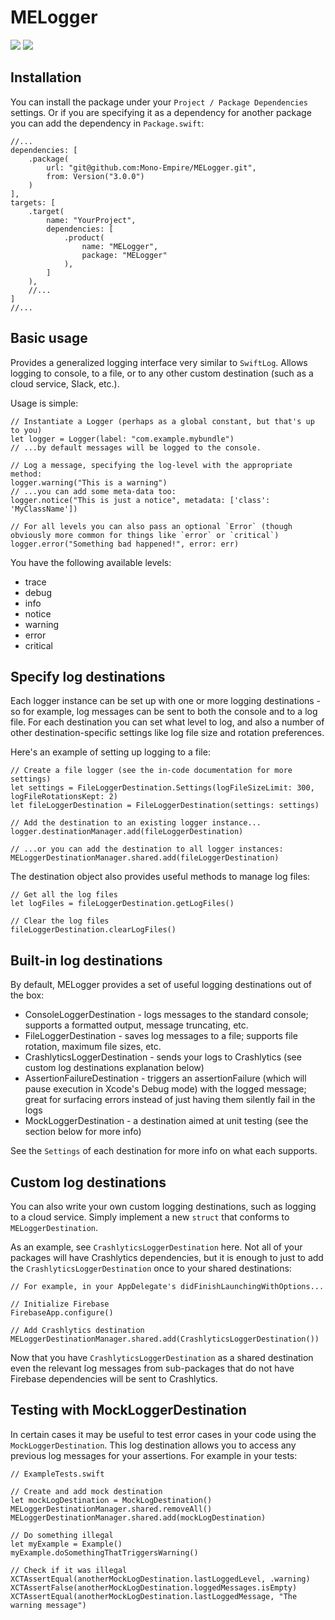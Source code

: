 # MELogger

[![](https://img.shields.io/endpoint?url=https%3A%2F%2Fswiftpackageindex.com%2Fapi%2Fpackages%2FMono-Empire%2FMELogger%2Fbadge%3Ftype%3Dswift-versions)](https://swiftpackageindex.com/Mono-Empire/MELogger)
[![](https://img.shields.io/endpoint?url=https%3A%2F%2Fswiftpackageindex.com%2Fapi%2Fpackages%2FMono-Empire%2FMELogger%2Fbadge%3Ftype%3Dplatforms)](https://swiftpackageindex.com/Mono-Empire/MELogger)

## Installation

You can install the package under your `Project / Package Dependencies` settings. Or if you are specifying it as a dependency for another package you can add the dependency in `Package.swift`:

    //...
    dependencies: [
        .package(
            url: "git@github.com:Mono-Empire/MELogger.git",
            from: Version("3.0.0")
        )
    ],
    targets: [
        .target(
            name: "YourProject",
            dependencies: [
                .product(
                    name: "MELogger",
                    package: "MELogger"
                ),
            ]
        ),
        //...
    ]
    //...

## Basic usage

Provides a generalized logging interface very similar to `SwiftLog`.  Allows logging to console, to a file, or to any other custom destination (such as a cloud service, Slack, etc.). 

Usage is simple:

    // Instantiate a Logger (perhaps as a global constant, but that's up to you)
    let logger = Logger(label: "com.example.mybundle")
    // ...by default messages will be logged to the console.
    
    // Log a message, specifying the log-level with the appropriate method:
    logger.warning("This is a warning")
    // ...you can add some meta-data too:
    logger.notice("This is just a notice", metadata: ['class': 'MyClassName'])
    
    // For all levels you can also pass an optional `Error` (though obviously more common for things like `error` or `critical`)
    logger.error("Something bad happened!", error: err)

You have the following available levels:

* trace
* debug
* info
* notice
* warning
* error
* critical

## Specify log destinations

Each logger instance can be set up with one or more logging destinations - so for example, log messages can be sent to both the console and to a log file. For each destination you can set what level to log, and also a number of other destination-specific settings like log file size and rotation preferences.

Here's an example of setting up logging to a file:

    // Create a file logger (see the in-code documentation for more settings)
    let settings = FileLoggerDestination.Settings(logFileSizeLimit: 300, logFileRotationsKept: 2)
    let fileLoggerDestination = FileLoggerDestination(settings: settings)
    
    // Add the destination to an existing logger instance...
    logger.destinationManager.add(fileLoggerDestination)
    
    // ...or you can add the destination to all logger instances:
    MELoggerDestinationManager.shared.add(fileLoggerDestination)
    
The destination object also provides useful methods to manage log files:

    // Get all the log files
    let logFiles = fileLoggerDestination.getLogFiles()
    
    // Clear the log files
    fileLoggerDestination.clearLogFiles()

## Built-in log destinations

By default, MELogger provides a set of useful logging destinations out of the box:

- ConsoleLoggerDestination - logs messages to the standard console; supports a formatted output, message truncating, etc.
- FileLoggerDestination - saves log messages to a file; supports file rotation, maximum file sizes, etc.
- CrashlyticsLoggerDestination - sends your logs to Crashlytics (see custom log destinations explanation below)
- AssertionFailureDestination - triggers an assertionFailure (which will pause execution in Xcode's Debug mode) with the logged message; great for surfacing errors instead of just having them silently fail in the logs
- MockLoggerDestination - a destination aimed at unit testing (see the section below for more info)  

See the `Settings` of each destination for more info on what each supports.

## Custom log destinations

You can also write your own custom logging destinations, such as logging to a cloud service. Simply implement a new `struct` that conforms to `MELoggerDestination`.

As an example, see `CrashlyticsLoggerDestination` here. Not all of your packages will have Crashlytics dependencies, but it is enough to just to add the `CrashlyticsLoggerDestination` once to your shared destinations:

    // For example, in your AppDelegate's didFinishLaunchingWithOptions...
    
    // Initialize Firebase
    FirebaseApp.configure()

    // Add Crashlytics destination
    MELoggerDestinationManager.shared.add(CrashlyticsLoggerDestination())

Now that you have `CrashlyticsLoggerDestination` as a shared destination even the relevant log messages from sub-packages that do not have Firebase dependencies will be sent to Crashlytics.

## Testing with MockLoggerDestination

In certain cases it may be useful to test error cases in your code using the `MockLoggerDestination`.  This log destination allows you to access any previous log messages for your assertions. For example in your tests: 

    // ExampleTests.swift
    
    // Create and add mock destination
    let mockLogDestination = MockLogDestination()
    MELoggerDestinationManager.shared.removeAll()
    MELoggerDestinationManager.shared.add(mockLogDestination)
    
    // Do something illegal
    let myExample = Example()
    myExample.doSomethingThatTriggersWarning()
    
    // Check if it was illegal
    XCTAssertEqual(anotherMockLogDestination.lastLoggedLevel, .warning)
    XCTAssertFalse(anotherMockLogDestination.loggedMessages.isEmpty)
    XCTAssertEqual(anotherMockLogDestination.lastLoggedMessage, "The warning message")

